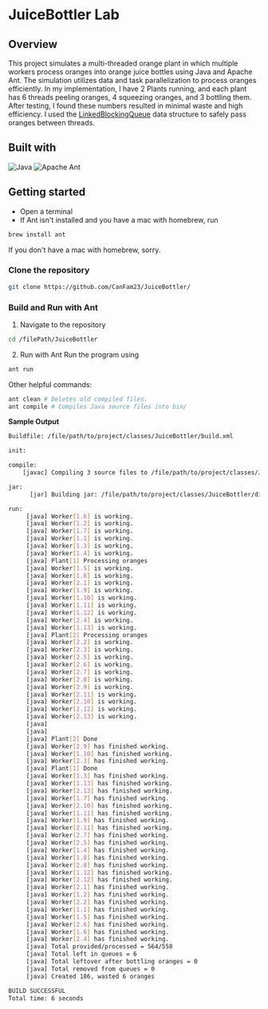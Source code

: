 # JuiceBottler Lab
## Overview
This project simulates a multi-threaded orange plant in which multiple workers process oranges into orange juice bottles using Java and Apache Ant. 
The simulation utilizes data and task parallelization to process oranges efficiently. In my implementation, I have 2 Plants running, and each plant has 6 threads peeling oranges,
4 squeezing oranges, and 3 bottling them. After testing, I found these numbers resulted in minimal waste and high efficiency. I used the [LinkedBlockingQueue](https://docs.oracle.com/javase/8/docs/api/java/util/concurrent/LinkedBlockingQueue.html)
 data structure to safely pass oranges between threads.

## Built with
![Java](https://img.shields.io/badge/Java-ED8B00?style=for-the-badge&logo=java&logoColor=white)
![Apache Ant](https://img.shields.io/badge/Apache%20Ant-A81C7D?style=for-the-badge&logo=apache&logoColor=white)

## Getting started
* Open a terminal
* If Ant isn't installed and you have a mac with homebrew, run
```bash
brew install ant
```
If you don't have a mac with homebrew, sorry.
### Clone the repository
```bash
git clone https://github.com/CanFam23/JuiceBottler/
```
### Build and Run with Ant
1. Navigate to the repository
```bash
cd /filePath/JuiceBottler
```
2. Run with Ant
Run the program using
```bash
ant run
```
Other helpful commands:
```bash
ant clean # Deletes old compiled files.
ant compile # Compiles Java source files into bin/
```

**Sample Output**
```bash
Buildfile: /file/path/to/project/classes/JuiceBottler/build.xml

init:

compile:
    [javac] Compiling 3 source files to /file/path/to/project/classes/JuiceBottler/dist/classes

jar:
      [jar] Building jar: /file/path/to/project/classes/JuiceBottler/dist/Plant.jar

run:
     [java] Worker[1.6] is working.
     [java] Worker[1.2] is working.
     [java] Worker[1.7] is working.
     [java] Worker[1.1] is working.
     [java] Worker[1.3] is working.
     [java] Worker[1.4] is working.
     [java] Plant[1] Processing oranges
     [java] Worker[1.5] is working.
     [java] Worker[1.8] is working.
     [java] Worker[2.1] is working.
     [java] Worker[1.9] is working.
     [java] Worker[1.10] is working.
     [java] Worker[1.11] is working.
     [java] Worker[1.12] is working.
     [java] Worker[2.4] is working.
     [java] Worker[1.13] is working.
     [java] Plant[2] Processing oranges
     [java] Worker[2.2] is working.
     [java] Worker[2.3] is working.
     [java] Worker[2.5] is working.
     [java] Worker[2.6] is working.
     [java] Worker[2.7] is working.
     [java] Worker[2.8] is working.
     [java] Worker[2.9] is working.
     [java] Worker[2.11] is working.
     [java] Worker[2.10] is working.
     [java] Worker[2.12] is working.
     [java] Worker[2.13] is working.
     [java]  
     [java]  
     [java] Plant[2] Done
     [java] Worker[2.9] has finished working.
     [java] Worker[1.10] has finished working.
     [java] Worker[2.3] has finished working.
     [java] Plant[1] Done
     [java] Worker[1.3] has finished working.
     [java] Worker[1.13] has finished working.
     [java] Worker[2.13] has finished working.
     [java] Worker[1.7] has finished working.
     [java] Worker[2.10] has finished working.
     [java] Worker[1.11] has finished working.
     [java] Worker[1.9] has finished working.
     [java] Worker[2.11] has finished working.
     [java] Worker[2.7] has finished working.
     [java] Worker[2.5] has finished working.
     [java] Worker[1.4] has finished working.
     [java] Worker[1.8] has finished working.
     [java] Worker[2.8] has finished working.
     [java] Worker[1.12] has finished working.
     [java] Worker[2.12] has finished working.
     [java] Worker[2.1] has finished working.
     [java] Worker[1.2] has finished working.
     [java] Worker[2.2] has finished working.
     [java] Worker[1.1] has finished working.
     [java] Worker[1.5] has finished working.
     [java] Worker[2.6] has finished working.
     [java] Worker[1.6] has finished working.
     [java] Worker[2.4] has finished working.
     [java] Total provided/processed = 564/558
     [java] Total left in queues = 6
     [java] Total leftover after bottling oranges = 0
     [java] Total removed from queues = 0
     [java] Created 186, wasted 6 oranges

BUILD SUCCESSFUL
Total time: 6 seconds
```
